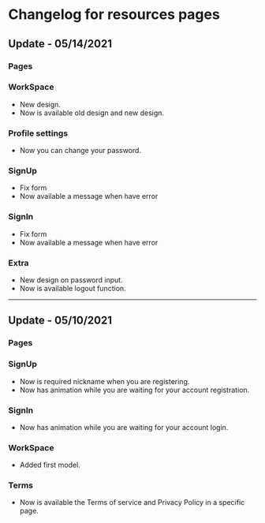 # Changelog for resources pages

## Update - 05/14/2021

### Pages

### WorkSpace

- New design.
- Now is available old design and new design.

### Profile settings

- Now you can change your password.

### SignUp

- Fix form
- Now available a message when have error

### SignIn

- Fix form
- Now available a message when have error

### Extra

- New design on password input.
- Now is available logout function.

<hr />

## Update - 05/10/2021

### Pages

### SignUp

- Now is required nickname when you are registering.
- Now has animation while you are waiting for your account registration.

### SignIn

- Now has animation while you are waiting for your account login.

### WorkSpace

- Added first model.

### Terms

- Now is available the Terms of service and Privacy Policy in a specific page.
